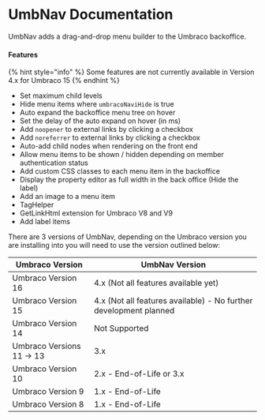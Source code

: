 # UmbNav Documentation

UmbNav adds a drag-and-drop menu builder to the Umbraco backoffice.

#### Features

{% hint style="info" %}
Some features are not currently available in Version 4.x for Umbraco 15
{% endhint %}

* Set maximum child levels
* Hide menu items where `umbracoNaviHide` is true
* Auto expand the backoffice menu tree on hover
* Set the delay of the auto expand on hover (in ms)
* Add `noopener` to external links by clicking a checkbox
* Add `noreferrer` to external links by clicking a checkbox
* Auto-add child nodes when rendering on the front end
* Allow menu items to be shown / hidden depending on member authentication status
* Add custom CSS classes to each menu item in the backoffice
* Display the property editor as full width in the back office (Hide the label)
* Add an image to a menu item
* TagHelper
* GetLinkHtml extension for Umbraco V8 and V9
* Add label items

There are 3 versions of UmbNav, depending on the Umbraco version you are installing into you will need to use the version outlined below:

| Umbraco Version           | UmbNav Version                                                    |
| ------------------------- | ----------------------------------------------------------------- |
| Umbraco Version 16        | 4.x (Not all features available yet)                              |
| Umbraco Version 15        | 4.x (Not all features available) - No further development planned |
| Umbraco Version 14        | Not Supported                                                     |
| Umbraco Versions 11 -> 13 | 3.x                                                               |
| Umbraco Version 10        | 2.x - End-of-Life or 3.x                                          |
| Umbraco Version 9         | 1.x - End-of-Life                                                 |
| Umbraco Version 8         | 1.x - End-of-Life                                                 |

